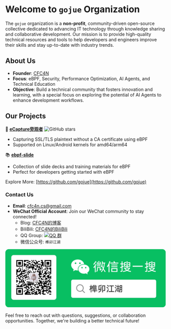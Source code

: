 # Welcome to `gojue` Organization

The `gojue` organization is a **non-profit**, community-driven open-source collective dedicated to advancing IT technology through knowledge sharing and collaborative development. Our mission is to provide high-quality technical resources and tools to help developers and engineers improve their skills and stay up-to-date with industry trends.

## About Us

- **Founder**: [CFC4N](https://github.com/cfc4n)
- **Focus**: eBPF, Security, Performance Optimization, AI Agents, and Technical Education  
- **Objective**: Build a technical community that fosters innovation and learning, with a special focus on exploring the potential of AI Agents to enhance development workflows.

## Our Projects

🚀 **[eCapture旁观者](https://github.com/gojue/eCapture)**  ![GitHub stars](https://img.shields.io/github/stars/gojue/ecapture.svg?label=Stars&logo=github)
- Capturing SSL/TLS plaintext without a CA certificate using eBPF
- Supported on Linux/Android kernels for amd64/arm64

📚 **[ebpf-slide](https://github.com/gojue/ebpf-slide)**  
- Collection of slide decks and training materials for eBPF  
- Perfect for developers getting started with eBPF  

Explore More: [https://github.com/gojue](https://github.com/gojue)

### Contact Us
- **Email**: [cfc4n.cs@gmail.com](mailto:cfc4n.cs@gmail.com)  
- **WeChat Official Account**: Join our WeChat community to stay connected!  
  - Blog: [CFC4N的博客](https://cnxct.com)
  - BiliBili: [CFC4N的BiliBili](https://space.bilibili.com/11445958)
  - QQ Group: [![QQ 群](https://img.shields.io/badge/QQ群-%2312B7F5?logo=tencent-qq&logoColor=white&style=flat-square)](https://qm.qq.com/cgi-bin/qm/qr?k=iCu561fq4zdbHVdntQLFV0Xugrnf7Hpv&jump_from=webapi&authKey=YamGv189Cg+KFdQt1Qnsw6GZlpx8BYA+G2WZFezohY4M03V+l0eElZWOhZj/wR/5)  
  - 微信公众号: `榫卯江湖`  

![](./../images/wechat_gzhh.png)

Feel free to reach out with questions, suggestions, or collaboration opportunities. Together, we're building a better technical future!
